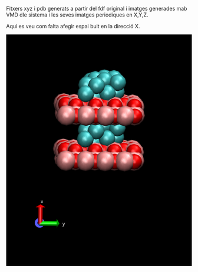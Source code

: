 Fitxers xyz i pdb generats a partir del fdf original i imatges generades mab VMD dle sistema i les seves imatges periodiques en X,Y,Z.

Aqui es veu com falta afegir espai buit en la direcció X.


![alternativetext](image_periodic_X.png)
